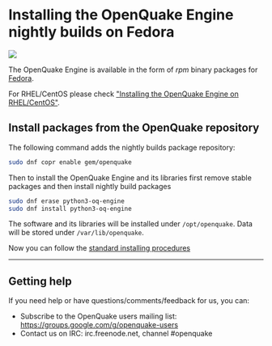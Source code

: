 # Installing the OpenQuake Engine nightly builds on Fedora

<a href="https://copr.fedorainfracloud.org/coprs/gem/openquake/package/python3-oq-engine/"><img src="https://copr.fedorainfracloud.org/coprs/gem/openquake/package/python3-oq-engine/status_image/last_build.png" /></a>

The OpenQuake Engine is available in the form of *rpm* binary packages for [Fedora](http://getfedora.org/).

For RHEL/CentOS please check ["Installing the OpenQuake Engine on RHEL/CentOS"](fedora-nightly.md).

## Install packages from the OpenQuake repository

The following command adds the nightly builds package repository:
```bash
sudo dnf copr enable gem/openquake
```

Then to install the OpenQuake Engine and its libraries first remove stable packages and then install nightly build packages

```bash
sudo dnf erase python3-oq-engine
sudo dnf install python3-oq-engine
```

The software and its libraries will be installed under `/opt/openquake`. Data will be stored under `/var/lib/openquake`.

Now you can follow the [standard installing procedures](./fedora.md#configure-the-system-services)

***

## Getting help
If you need help or have questions/comments/feedback for us, you can:
  * Subscribe to the OpenQuake users mailing list: https://groups.google.com/g/openquake-users
  * Contact us on IRC: irc.freenode.net, channel #openquake
